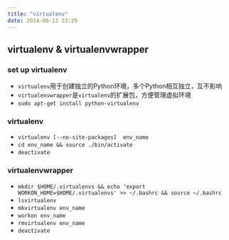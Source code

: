 ```yaml
---
title: "virtualenv"
date: 2014-06-11 23:29
---
```

## virtualenv & virtualenvwrapper ##

### set up virtualenv ###
+ ``virtualenv``用于创建独立的Python环境，多个Python相互独立，互不影响
+ ``virtualenvwrapper``是``virtualenv``的扩展包，方便管理虚拟环境
+ ``sudo apt-get install python-virtualenv``

### virtualenv ###
+ ``virtualenv [--no-site-packages]  env_name``
+ ``cd env_name && source ./bin/activate``
+ ``deactivate``

### virtualenvwrapper ###
+ ``mkdir $HOME/.virtualenvs && echo 'export WORKON_HOME=$HOME/.virtualenvs' >> ~/.bashrc && source ~/.bashrc``
+ ``lsvirtualenv``
+ ``mkvirtualenv env_name``
+ ``workon env_name``
+ ``rmvirtualenv env_name``
+ ``deactivate``
